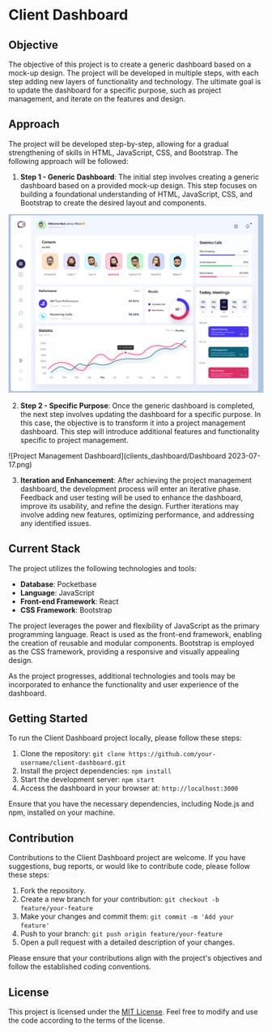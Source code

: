 # Client Dashboard

## Objective
The objective of this project is to create a generic dashboard based on a mock-up design. The project will be developed in multiple steps, with each step adding new layers of functionality and technology. The ultimate goal is to update the dashboard for a specific purpose, such as project management, and iterate on the features and design.

## Approach
The project will be developed step-by-step, allowing for a gradual strengthening of skills in HTML, JavaScript, CSS, and Bootstrap. The following approach will be followed:

1. **Step 1 - Generic Dashboard**: The initial step involves creating a generic dashboard based on a provided mock-up design. This step focuses on building a foundational understanding of HTML, JavaScript, CSS, and Bootstrap to create the desired layout and components.

![Mock Up Leveraged](clients_dashboard/dashboard_mock.png)

2. **Step 2 - Specific Purpose**: Once the generic dashboard is completed, the next step involves updating the dashboard for a specific purpose. In this case, the objective is to transform it into a project management dashboard. This step will introduce additional features and functionality specific to project management.

![Project Management Dashboard](clients_dashboard/Dashboard 2023-07-17.png)

3. **Iteration and Enhancement**: After achieving the project management dashboard, the development process will enter an iterative phase. Feedback and user testing will be used to enhance the dashboard, improve its usability, and refine the design. Further iterations may involve adding new features, optimizing performance, and addressing any identified issues.

## Current Stack
The project utilizes the following technologies and tools:

- **Database**: Pocketbase
- **Language**: JavaScript
- **Front-end Framework**: React
- **CSS Framework**: Bootstrap

The project leverages the power and flexibility of JavaScript as the primary programming language. React is used as the front-end framework, enabling the creation of reusable and modular components. Bootstrap is employed as the CSS framework, providing a responsive and visually appealing design.

As the project progresses, additional technologies and tools may be incorporated to enhance the functionality and user experience of the dashboard.

## Getting Started
To run the Client Dashboard project locally, please follow these steps:

1. Clone the repository: `git clone https://github.com/your-username/client-dashboard.git`
2. Install the project dependencies: `npm install`
3. Start the development server: `npm start`
4. Access the dashboard in your browser at: `http://localhost:3000`

Ensure that you have the necessary dependencies, including Node.js and npm, installed on your machine.

## Contribution
Contributions to the Client Dashboard project are welcome. If you have suggestions, bug reports, or would like to contribute code, please follow these steps:

1. Fork the repository.
2. Create a new branch for your contribution: `git checkout -b feature/your-feature`
3. Make your changes and commit them: `git commit -m 'Add your feature'`
4. Push to your branch: `git push origin feature/your-feature`
5. Open a pull request with a detailed description of your changes.

Please ensure that your contributions align with the project's objectives and follow the established coding conventions.

## License
This project is licensed under the [MIT License](LICENSE). Feel free to modify and use the code according to the terms of the license.